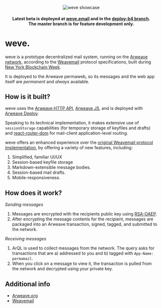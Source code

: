 <p align="center">
	<img src="https://i.imgur.com/VywMXTB.png" alt="weve showcase">
</p>
<h4 align="center">
	Latest beta is deployed at <a href="http://weve.email" target="_blank" rel="noopener noreferrer">weve.email</a> and in the <a href="https://github.com/Anish-Agnihotri/weve/tree/deploy-b4">deploy-b4 branch</a>. <br />The master branch is for feature development only.
</h4>

# weve.

weve is a prototype decentralized mail system, running on the [Arweave network](https://arweave.org/), according to the [Weavemail](https://github.com/ArweaveTeam/weavemail#how-is-it-built) protocol specifications, built during [New York Blockchain Week](https://gitcoin.co/hackathon/new-york-blockchain-week/).

It is deployed to the Arweave permaweb, so its messages and the web app itself are *permanent* and *always* available.

## How is it built?

weve uses the [Arweave HTTP API](https://docs.arweave.org/developers/server/http-api), [Arweave JS](https://github.com/ArweaveTeam/arweave-js), and is deployed with [Arweave Deploy](https://github.com/ArweaveTeam/arweave-deploy).

Speaking to its technical implementation, it makes extensive use of `sessionStorage` capabilities (for temporary storage of keyfiles and drafts) and [react-router-dom](https://www.npmjs.com/package/react-router-dom) for mail-client application-level routing. 

weve offers an enhanced experience over the [original Weavemail protocol implementation](https://github.com/ArweaveTeam/weavemail), by offering a variety of new features, including:
1. Simplified, familiar UI/UX
2. Session-based keyfile storage
3. Markdown-extensible message bodies.
4. Session-based mail drafts.
5. Mobile-responsiveness.

## How does it work?

*Sending messages*
1. Messages are encrypted with the recipients public key using [RSA-OAEP](https://en.wikipedia.org/wiki/Optimal_asymmetric_encryption_padding).
2. After encrypting the message contents for the recipient, messages are packaged into an Arweave transaction, signed, tagged, and submitted to the network.

*Receiving messages*
1. ArQL is used to collect messages from the network. The query asks for transactions that are a) addressed to you and b) tagged with `App-Name: permamail`.
2. When you click on a message to view it, the transaction is pulled from the network and decrypted using your private key.

## Additional info
* [Arweave.org](https://arweave.org)
* [Weavemail](https://github.com/ArweaveTeam/weavemail)
